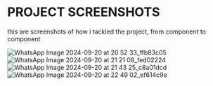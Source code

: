 # PROJECT SCREENSHOTS
this are screenshots of how i tackled the project, from component to component 

![WhatsApp Image 2024-09-20 at 20 52 33_ffb83c05](https://github.com/user-attachments/assets/163c7c3a-9e25-4e4f-8cd6-8b8a135f6546)
![WhatsApp Image 2024-09-20 at 21 21 08_fed02224](https://github.com/user-attachments/assets/93cc3df6-f9d6-406c-9a76-f5ad1e6c7fcd)
![WhatsApp Image 2024-09-20 at 21 43 25_c8a01dcd](https://github.com/user-attachments/assets/f26bba18-9fe1-4503-9ac3-3d9ff2cbe085)
![WhatsApp Image 2024-09-20 at 22 49 02_ef614c9e](https://github.com/user-attachments/assets/303a911f-7cee-4f0f-a521-c5bc1fc54b69)

